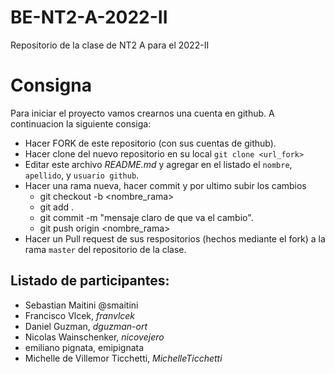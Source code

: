 # BE-NT2-A-2022-II

Repositorio de la clase de NT2 A para el 2022-II

# Consigna

Para iniciar el proyecto vamos crearnos una cuenta en github. A continuacion la siguiente consiga:

- Hacer FORK de este repositorio (con sus cuentas de github).
- Hacer clone del nuevo repositorio en su local `git clone <url_fork>`
- Editar este archivo _README.md_ y agregar en el listado el `nombre`, `apellido`, y `usuario github`.
- Hacer una rama nueva, hacer commit y por ultimo subir los cambios
  - git checkout -b <nombre_rama>
  - git add .
  - git commit -m "mensaje claro de que va el cambio".
  - git push origin <nombre_rama>
- Hacer un Pull request de sus respositorios (hechos mediante el fork) a la rama `master` del repositorio de la clase.

## Listado de participantes:

- Sebastian Maitini @smaitini
- Francisco Vlcek, _franvlcek_
- Daniel Guzman, _dguzman-ort_
- Nicolas Wainschenker, _nicovejero_
- emiliano pignata, emipignata
- Michelle de Villemor Ticchetti, _MichelleTicchetti_

